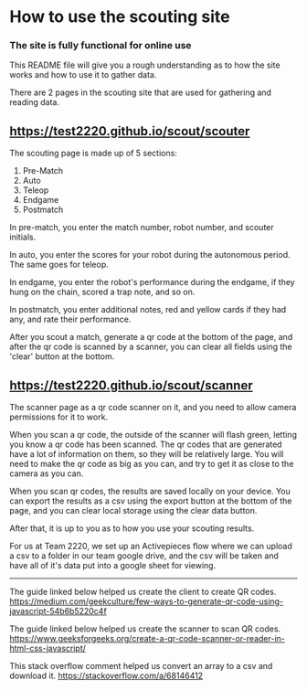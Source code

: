 # How to use the scouting site

### The site is fully functional for online use

This README file will give you a rough understanding as to how the site works and how to use it to gather data.

There are 2 pages in the scouting site that are used for gathering and reading data.

## https://test2220.github.io/scout/scouter

The scouting page is made up of 5 sections:

1. Pre-Match
2. Auto
3. Teleop
4. Endgame
5. Postmatch

In pre-match, you enter the match number, robot number, and scouter initials.

In auto, you enter the scores for your robot during the autonomous period. The same goes for teleop.

In endgame, you enter the robot's performance during the endgame, if they hung on the chain, scored a trap note, and so on.

In postmatch, you enter additional notes, red and yellow cards if they had any, and rate their performance.

After you scout a match, generate a qr code at the bottom of the page, and after the qr code is scanned by a scanner, you can clear all fields using the 'clear' button at the bottom.

## https://test2220.github.io/scout/scanner

The scanner page as a qr code scanner on it, and you need to allow camera permissions for it to work.

When you scan a qr code, the outside of the scanner will flash green, letting you know a qr code has been scanned. The qr codes that are generated have a lot of information on them, so they will be relatively large. You will need to make the qr code as big as you can, and try to get it as close to the camera as you can. 

When you scan qr codes, the results are saved locally on your device. You can export the results as a csv using the export button at the bottom of the page, and you can clear local storage using the clear data button. 

After that, it is up to you as to how you use your scouting results. 

For us at Team 2220, we set up an Activepieces flow where we can upload a csv to a folder in our team google drive, and the csv will be taken and have all of it's data put into a google sheet for viewing.

---
The guide linked below helped us create the client to create QR codes.
https://medium.com/geekculture/few-ways-to-generate-qr-code-using-javascript-54b6b5220c4f

The guide linked below helped us create the scanner to scan QR codes.
https://www.geeksforgeeks.org/create-a-qr-code-scanner-or-reader-in-html-css-javascript/

This stack overflow comment helped us convert an array to a csv and download it.
https://stackoverflow.com/a/68146412
